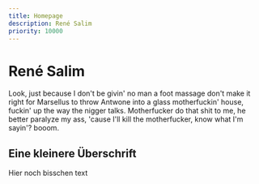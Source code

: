 ```yaml
---
title: Homepage
description: René Salim
priority: 10000
---
```

# René Salim

Look, just because I don't be givin' no man a foot massage don't
make it right for Marsellus to throw Antwone into a glass
motherfuckin' house, fuckin' up the way the nigger talks.
Motherfucker do that shit to me, he better paralyze my ass, 'cause
I'll kill the motherfucker, know what I'm sayin'? booom.

## Eine kleinere Überschrift

Hier noch bisschen text
